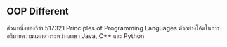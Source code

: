 ## OOP Different
ส่วนหนึ่งของวิชา 517321 Principles of Programming Languages
ตัวอย่างโค้ดในการอธิบายความแตกต่างระหว่างภาษา Java, C++ และ Python
